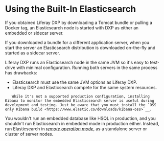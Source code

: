 # Using the Built-In Elasticsearch

If you obtained Liferay DXP by downloading a Tomcat bundle or pulling a Docker tag, an Elasticsearch node is started with DXP as either an embedded or sidecar server.

If you downloaded a bundle for a different application server, when you start the server an Elasticsearch distribution is downloaded on-the-fly and started as a sidecar server.

<!-- nope, not sidecar from what i am hearing -->
Liferay DXP runs an Elasticsearch node in the same JVM so it's easy to test-drive with minimal configuration. Running both servers in the same process has drawbacks:

- Elasticsearch must use the same JVM options as Liferay DXP.
- Liferay DXP and Elasticsearch compete for the same system resources. 

```note::
   While it's not a supported production configuration, installing Kibana to monitor the embedded Elasticsearch server is useful during development and testing. Just be aware that you must install the `OSS only Kibana build <https://www.elastic.co/downloads/kibana-oss>`__.
```

You wouldn't run an embedded database like HSQL in production, and you shouldn't run Elasticsearch in embedded mode in production either. Instead, run Elasticsearch in [_remote operation mode_](./installing-elasticsearch.md), as a standalone server or cluster of server nodes.


